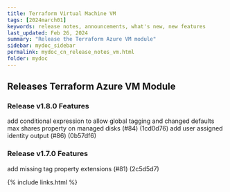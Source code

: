 ```yaml
---
title: Terraform Virtual Machine VM
tags: [2024march01]
keywords: release notes, announcements, what's new, new features
last_updated: Feb 26, 2024
summary: "Release the Terraform Azure VM module"
sidebar: mydoc_sidebar
permalink: mydoc_cn_release_notes_vm.html
folder: mydoc
---
```


## Releases Terraform Azure VM Module

### Release v1.8.0 Features
add conditional expression to allow global tagging and changed defaults max shares property on managed disks (#84) (1cd0d76)
add user assigned identity output (#86) (0b57df6)

### Release v1.7.0 Features
add missing tag property extensions (#81) (2c5d5d7)

{% include links.html %}
